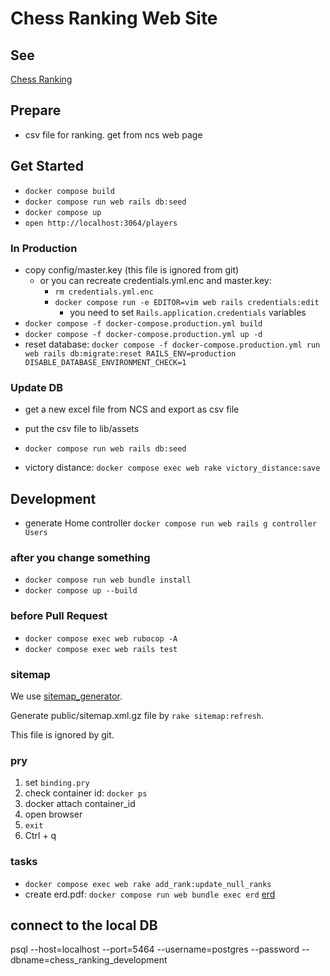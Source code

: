 # Chess Ranking Web Site

## See
[Chess Ranking](https://chess-ranking.stu345.com/players)

## Prepare
- csv file for ranking. get from ncs web page

## Get Started
- `docker compose build`
- `docker compose run web rails db:seed`
- `docker compose up`
- `open http://localhost:3064/players`

### In Production
- copy config/master.key (this file is ignored from git)
    - or you can recreate credentials.yml.enc and master.key: 
        - `rm credentials.yml.enc`
        - `docker compose run -e EDITOR=vim web rails credentials:edit`
            - you need to set `Rails.application.credentials` variables
- `docker compose -f docker-compose.production.yml build`
- `docker compose -f docker-compose.production.yml up -d`
- reset database: `docker compose -f docker-compose.production.yml run web rails db:migrate:reset RAILS_ENV=production DISABLE_DATABASE_ENVIRONMENT_CHECK=1`

### Update DB
- get a new excel file from NCS and export as csv file
- put the csv file to lib/assets
- `docker compose run web rails db:seed`

- victory distance: `docker compose exec web rake victory_distance:save`

## Development
- generate Home controller `docker compose run web rails g controller Users`

### after you change something
- `docker compose run web bundle install`
- `docker compose up --build`

### before Pull Request
- `docker compose exec web rubocop -A`
- `docker compose exec web rails test`

### sitemap
We use [sitemap_generator](https://github.com/kjvarga/sitemap_generator#rails).

Generate public/sitemap.xml.gz file by `rake sitemap:refresh`.

This file is ignored by git.

### pry
1. set `binding.pry`
1. check container id: `docker ps`
1. docker attach container_id
1. open browser
1. `exit`
1. Ctrl + q

### tasks
- `docker compose exec web rake add_rank:update_null_ranks`
- create erd.pdf: `docker compose run web bundle exec erd`
[erd](erd.pdf)

## connect to the local DB
psql --host=localhost --port=5464 --username=postgres --password --dbname=chess_ranking_development